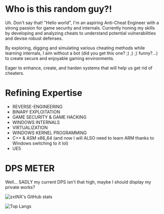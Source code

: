 # Who is this random guy?!
Uh. Don't say that! 
"Hello world", I'm an aspiring Anti-Cheat Engineer with a strong passion for game security and internals. Currently honing my skills by developing and analyzing cheats to understand potential vulnerabilities and devise robust defenses.

By exploring, digging and simulating various cheating methods while learning internals, I aim without a bot (did you get this one? ;) ;) ;) funny?...) to create secure and enjoyable gaming environments.

Eager to enhance, create, and harden systems that will help us get rid of cheaters.

# Refining Expertise

- REVERSE-ENGINEERING
- BINARY EXPLOITATION
- GAME SECURITY & GAME HACKING
- WINDOWS INTERNALS
- VIRTUALIZATION
- WINDOWS KERNEL PROGRAMMING
- C++ & ASM x86_64 (and now I will ALSO need to learn ARM thanks to Windows switching to it lol)
- UE5

# DPS METER
Well... SADLY my current DPS isn't that high, maybe I should display my private works?

![zxtNX's GitHub stats](https://github-readme-stats-zxtnxs-projects.vercel.app/api?username=zxtNX&show_icons=true&theme=radical&include_all_commits=false&count_private=true)

![Top Langs](https://github-readme-stats-zxtnxs-projects.vercel.app/api/top-langs/?username=zxtNX&show_icons=true&theme=radical)
